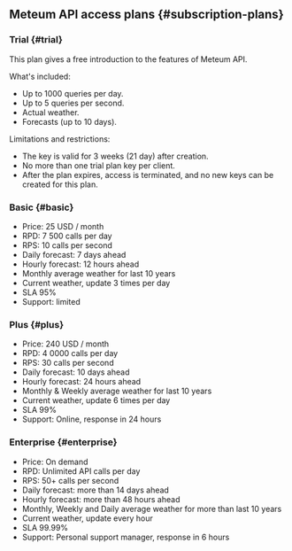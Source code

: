 ## Meteum API access plans {#subscription-plans}

### Trial {#trial}
This plan gives a free introduction to the features of Meteum API.

What's included:
- Up to 1000 queries per day.
- Up to 5 queries per second.
- Actual weather.
- Forecasts (up to 10 days).

Limitations and restrictions:
- The key is valid for 3 weeks (21 day) after creation.
- No more than one trial plan key per client.
- After the plan expires, access is terminated, and no new keys can be created for this plan.

### Basic {#basic}

- Price: 25 USD / month
- RPD: 7 500 calls per day
- RPS: 10 calls per second
- Daily forecast: 7 days ahead
- Hourly forecast: 12 hours ahead
- Monthly average weather for last 10 years 
- Current weather, update 3 times per day
- SLA 95%
- Support: limited

### Plus {#plus}

- Price: 240 USD / month
- RPD: 4 0000 calls per day
- RPS: 30 calls per second
- Daily forecast: 10 days ahead
- Hourly forecast: 24 hours ahead
- Monthly & Weekly average weather for last 10 years 
- Current weather, update 6 times per day
- SLA 99%
- Support: Online, response in 24 hours

### Enterprise {#enterprise}

- Price: On demand
- RPD: Unlimited API calls per day
- RPS: 50+ calls per second
- Daily forecast: more than 14 days ahead
- Hourly forecast: more than 48 hours ahead
- Monthly, Weekly and Daily average weather for more than last 10 years 
- Current weather, update every hour
- SLA 99.99%
- Support: Personal support manager, response in 6 hours
